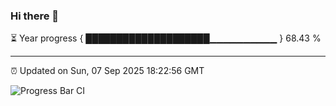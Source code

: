 ### Hi there 👋

⏳ Year progress { ████████████████████▁▁▁▁▁▁▁▁▁▁ } 68.43 %

---

⏰ Updated on Sun, 07 Sep 2025 18:22:56 GMT

![Progress Bar CI](https://github.com/liununu/liununu/workflows/Progress%20Bar%20CI/badge.svg)
